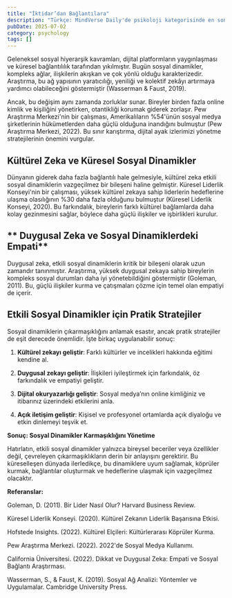 ```yaml
---
title: "İktidar’dan Bağlantılara"
description: "Türkçe: MindVerse Daily'de psikoloji kategorisinde en son araştırmaları ve keşifleri keşfedin."
pubDate: 2025-07-02
category: psychology
tags: []
---
```


Geleneksel sosyal hiyerarşik kavramları, dijital platformların yaygınlaşması ve küresel bağlantılılık tarafından yıkılmıştır. Bugün sosyal dinamikler, kompleks ağlar, ilişkilerin akışkan ve çok yönlü olduğu karakterizedir. Araştırma, bu ağ yapısının yaratıcılığı, yeniliği ve kolektif zekâyı artırmaya yardımcı olabileceğini göstermiştir (Wasserman & Faust, 2019).

Ancak, bu değişim aynı zamanda zorluklar sunar. Bireyler birden fazla online kimlik ve kişiliğini yönetirken, otantikliği korumak giderek zorlaşır. Pew Araştırma Merkezi'nin bir çalışması, Amerikalıların %54'ünün sosyal medya şirketlerinin hükümetlerden daha güçlü olduğuna inandığını bulmuştur (Pew Araştırma Merkezi, 2022). Bu sınır karıştırma, dijital ayak izlerimizi yönetme stratejilerinin önemini vurgular.

## **Kültürel Zeka ve Küresel Sosyal Dinamikler**

Dünyanın giderek daha fazla bağlantılı hale gelmesiyle, kültürel zeka etkili sosyal dinamiklerin vazgeçilmez bir bileşeni haline gelmiştir. Küresel Liderlik Konseyi'nin bir çalışması, yüksek kültürel zekaya sahip liderlerin hedeflerine ulaşma olasılığının %30 daha fazla olduğunu bulmuştur (Küresel Liderlik Konseyi, 2020). Bu farkındalık, bireylerin farklı kültürel bağlamlarda daha kolay gezinmesini sağlar, böylece daha güçlü ilişkiler ve işbirlikleri kurulur.

## ** Duygusal Zeka ve Sosyal Dinamiklerdeki Empati**

Duygusal zeka, etkili sosyal dinamiklerin kritik bir bileşeni olarak uzun zamandır tanınmıştır. Araştırma, yüksek duygusal zekaya sahip bireylerin kompleks sosyal durumları daha iyi yönetebildiğini göstermiştir (Goleman, 2011). Bu, güçlü ilişkiler kurma ve çatışmaları çözme için temel olan empatiyi de içerir.

## **Etkili Sosyal Dinamikler için Pratik Stratejiler**

Sosyal dinamiklerin çıkarmaşıklığını anlamak esastır, ancak pratik stratejiler de eşit derecede önemlidir. İşte birkaç uygulanabilir sonuç:

1. **Kültürel zekayı geliştir**: Farklı kültürler ve incelikleri hakkında eğitimi kendine al.

2. **Duygusal zekayı geliştir**: İlişkileri iyileştirmek için farkındalık, öz farkındalık ve empatiyi geliştir.

3. **Dijital okuryazarlığı geliştir**: Sosyal medya’nın online kimliğiniz ve itibarınız üzerindeki etkilerini anla.

4. **Açık iletişim geliştir**: Kişisel ve profesyonel ortamlarda açık diyaloğu ve etkin dinlemeyi teşvik et.

**Sonuç: Sosyal Dinamikler Karmaşıklığını Yönetime**

Hatırlatın, etkili sosyal dinamikler yalnızca bireysel beceriler veya özellikler değil, çevreleyen çıkarmaşıklıkların derin bir anlayışını gerektirir. Bu küreselleşen dünyada ilerledikçe, bu dinamiklere uyum sağlamak, köprüler kurmak, bağlantılar oluşturmak ve hedeflerine ulaşmak için vazgeçilmez olacaktır.

**Referanslar:**

Goleman, D. (2011). Bir Lider Nasıl Olur? Harvard Business Review.

Küresel Liderlik Konseyi. (2020). Kültürel Zekanın Liderlik Başarısına Etkisi.

Hofstede Insights. (2022). Kültürel Elçileri: Kültürlerarası Köprüler Kurma.

Pew Araştırma Merkezi. (2022). 2022'de Sosyal Medya Kullanımı.

California Üniversitesi. (2022). Dikkat ve Duygusal Zeka: Empati ve Sosyal Bağlantı Araştırması.

Wasserman, S., & Faust, K. (2019). Sosyal Ağ Analizi: Yöntemler ve Uygulamalar. Cambridge University Press.
